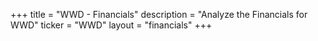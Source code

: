 +++
title = "WWD - Financials"
description = "Analyze the Financials for WWD"
ticker = "WWD"
layout = "financials"
+++

